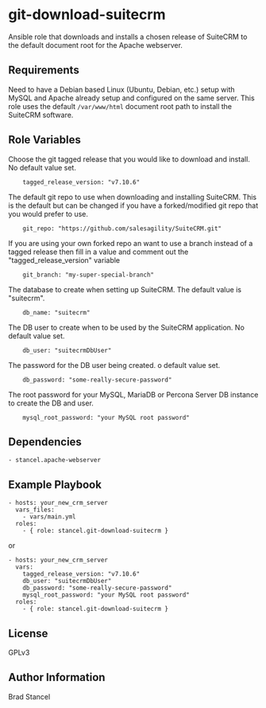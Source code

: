 git-download-suitecrm
=========

Ansible role that downloads and installs a chosen release of SuiteCRM to the default document root for the Apache webserver.

Requirements
------------

Need to have a Debian based Linux (Ubuntu, Debian, etc.) setup with MySQL and Apache already setup and configured on the same server. This role uses the default `/var/www/html` document root path to install the SuiteCRM software. 

Role Variables
--------------

Choose the git tagged release that you would like to download and install. No default value set.
```
	tagged_release_version: "v7.10.6"
```
The default git repo to use when downloading and installing SuiteCRM. This is the default but can be changed if you have a forked/modified git repo that you would prefer to use.
```
	git_repo: "https://github.com/salesagility/SuiteCRM.git"
```
If you are using your own forked repo an want to use a branch instead of a tagged release then fill in a value and comment out the "tagged_release_version" variable 
```
	git_branch: "my-super-special-branch"
```
The database to create when setting up SuiteCRM. The default value is "suitecrm".
```
	db_name: "suitecrm"
```
The DB user to create when to be used by the SuiteCRM application. No default value set.
```
	db_user: "suitecrmDbUser"
```
The password for the DB user being created. o default value set.
```
	db_password: "some-really-secure-password"
```
The root password for your MySQL, MariaDB or Percona Server DB instance to create the DB and user.
```
	mysql_root_password: "your MySQL root password"
```

Dependencies
------------

	- stancel.apache-webserver

Example Playbook
----------------

	- hosts: your_new_crm_server
	  vars_files:
	    - vars/main.yml
	  roles:
	    - { role: stancel.git-download-suitecrm }


or 


	- hosts: your_new_crm_server 
	  vars:
		tagged_release_version: "v7.10.6"
		db_user: "suitecrmDbUser"
		db_password: "some-really-secure-password"
		mysql_root_password: "your MySQL root password"
	  roles:
	    - { role: stancel.git-download-suitecrm }

License
-------

GPLv3

Author Information
------------------

Brad Stancel
